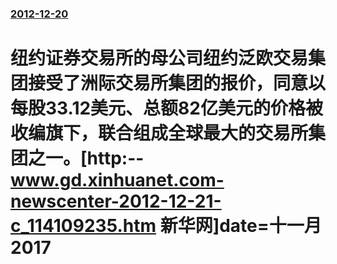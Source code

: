 ### [2012-12-20](/news/2012/12/20/index.md)

##### 
#  纽约证券交易所的母公司纽约泛欧交易集团接受了洲际交易所集团的报价，同意以每股33.12美元、总额82亿美元的价格被收编旗下，联合组成全球最大的交易所集团之一。[http:--www.gd.xinhuanet.com-newscenter-2012-12-21-c_114109235.htm 新华网]date=十一月 2017 



